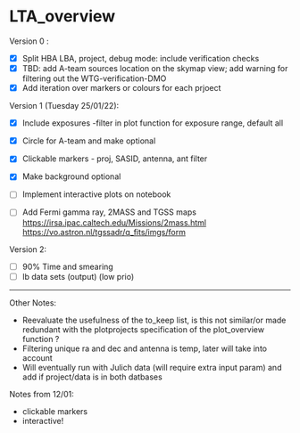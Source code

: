 # LTA_overview

Version 0 :
- [x] Split HBA LBA, project, debug mode: include verification checks
- [x] TBD: add A-team sources location on the skymap view; add warning for filtering out the WTG-verification-DMO
- [x] Add iteration over markers or colours for each prjoect

Version 1 (Tuesday 25/01/22):
- [x] Include exposures -filter in plot function for exposure range, default all 
- [x] Circle for A-team and make optional
- [x] Clickable markers - proj, SASID, antenna, ant filter
- [x] Make background optional
- [ ] Implement interactive plots on notebook
- [ ] Add Fermi gamma ray,  2MASS and TGSS maps https://irsa.ipac.caltech.edu/Missions/2mass.html https://vo.astron.nl/tgssadr/q_fits/imgs/form


Version 2:
- [ ] 90% Time and smearing
- [ ] lb data sets (output) (low prio)
---
Other Notes:
- Reevaluate the usefulness of the to_keep list, is this not similar/or made redundant with the plotprojects specification of the plot_overview function ?
- Filtering unique ra and dec and antenna is temp, later will take into account 
- Will eventually run with Julich data (will require extra input param) and add if project/data is in both datbases

Notes from 12/01:
- clickable markers
- interactive!
